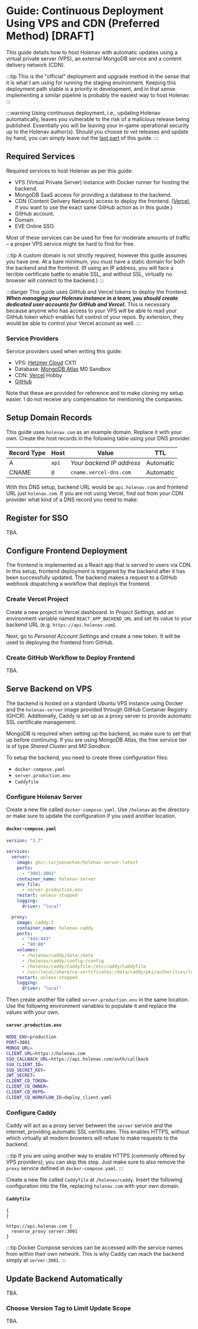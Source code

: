 # Guide: Continuous Deployment Using VPS and CDN (Preferred Method) [DRAFT]

This guide details how to host Holenav with automatic updates using a virtual private server (VPS), an external MongoDB service and a content delivery network (CDN).

:::tip
This is the "official" deployment and upgrade method in the sense that it is what I am using for running the staging environment. Keeping this deployment path stable is a priority in development, and in that sense implementing a similar pipeline is probably the easiest way to host Holenav.
:::

:::warning
Using continuous deployment, i.e., updating Holenav automatically, leaves you vulnerable to the risk of a malicious release being published. Essentially you will be leaving your in-game operational security up to the Holenav author(s). Should you choose to vet releases and update by hand, you can simply leave out the [last part](#update-backend-automatically) of this guide.
:::

## Required Services

Required services to host Holenav as per this guide:

- VPS (Virtual Private Server) instance with Docker runner for hosting the backend.
- MongoDB SaaS access for providing a database to the backend.
- CDN (Content Delivery Network) access to deploy the frontend. ([Vercel](https://vercel.com/), if you want to use the exact same GitHub action as in this guide.)
- GitHub account.
- Domain.
- EVE Online SSO.

Most of these services can be used for free for moderate amounts of traffic – a proper VPS service might be hard to find for free.

:::tip
A custom domain is not strictly required, however this guide assumes you have one. At a bare minimum, you must have a static domain for both the backend and the frontend. (If using an IP address, you will face a terrible certificate battle to enable SSL, and without SSL, virtually no browser will connect to the backend.)
:::

:::danger
This guide uses GitHub and Vercel tokens to deploy the frontend. _**When managing your Holenav instance in a team, you should create dedicated user accounts for GitHub and Vercel.**_ This is necessary because anyone who has access to your VPS will be able to read your GitHub token which enables full control of your repos. By extension, they would be able to control your Vercel account as well.
:::

### Service Providers

Service providers used when writing this guide:

- VPS: [Hetzner Cloud](https://www.hetzner.com/cloud) CX11
- Database: [MongoDB Atlas](https://www.mongodb.com/atlas/database) M0 Sandbox
- CDN: [Vercel](https://vercel.com/) Hobby
- [GitHub](https://github.com/)

Note that these are provided for reference and to make cloning my setup easier. I do not receive any compensation for mentioning the companies.

## Setup Domain Records

This guide uses `holenav.com` as an example domain. Replace it with your own. Create the host records in the following table using your DNS provider.

| Record Type | Host  | Value                     | TTL       |
| ----------- | ----- | ------------------------- | --------- |
| A           | `api` | _Your backend IP address_ | Automatic |
| CNAME       | `@`   | `cname.vercel-dns.com`    | Automatic |

With this DNS setup, backend URL would be `api.holenav.com` and frontend URL just `holenav.com`. If you are not using Vercel, find out from your CDN provider what kind of a DNS record you need to make.

## Register for SSO

TBA.

## Configure Frontend Deployment

The frontend is implemented as a React app that is served to users via CDN. In this setup, frontend deployment is triggered by the backend after it has been successfully updated. The backend makes a request to a GitHub webhook dispatching a workflow that deploys the frontend.

### Create Vercel Project

Create a new project in Vercel dashboard. In _Project Settings_, add an environment variable named `REACT_APP_BACKEND_URL` and set its value to your backend URL (e.g. `https://api.holenav.com`).

Next, go to _Personal Account Settings_ and create a new token. It will be used to deploying the frontend from GitHub.

###  Create GitHub Workflow to Deploy Frontend

TBA.

## Serve Backend on VPS

The backend is hosted on a standard Ubuntu VPS instance using Docker and the `holenav-server` image provided through GitHub Container Registry (GHCR). Additionally, Caddy is set up as a proxy server to provide automatic SSL certificate management.

MongoDB is required when setting up the backend, so make sure to set that up before continuing. If you are using MongoDB Atlas, the free service tier is of type _Shared Cluster_ and _M0 Sandbox_.

To setup the backend, you need to create three configuration files:

- `docker-compose.yaml`
- `server.production.env`
- `Caddyfile`

### Configure Holenav Server

Create a new file called `docker-compose.yaml`. Use `/holenav` as the directory or make sure to update the configuration if you used another location.

#### `docker-compose.yaml`

```yaml
version: "3.7"

services:
  server:
    image: ghcr.io/joonashak/holenav-server:latest
    ports:
      - "3001:3001"
    container_name: holenav-server
    env_file:
      - server.production.env
    restart: unless-stopped
    logging:
      driver: "local"

  proxy:
    image: caddy:2
    container_name: holenav-caddy
    ports:
      - "443:443"
      - "80:80"
    volumes:
      - /holenav/caddy/data:/data
      - /holenav/caddy/config:/config
      - /holenav/caddy/Caddyfile:/etc/caddy/Caddyfile
      - /usr/local/share/ca-certificates:/data/caddy/pki/authorities/local
    restart: unless-stopped
    logging:
      driver: "local"
```

Then create another file called `server.production.env` in the same location. Use the following environment variables to populate it and replace the values with your own.

#### `server.production.env`

```bash
NODE_ENV=production
PORT=3001
MONGO_URL=
CLIENT_URL=https://holenav.com
SSO_CALLBACK_URL=https://api.holenav.com/auth/callback
SSO_CLIENT_ID=
SSO_SECRET_KEY=
JWT_SECRET=
CLIENT_CD_TOKEN=
CLIENT_CD_OWNER=
CLIENT_CD_REPO=
CLIENT_CD_WORKFLOW_ID=deploy_client.yaml
```

### Configure Caddy

Caddy will act as a proxy server between the `server` service and the internet, providing automatic SSL certificates. This enables HTTPS, without which virtually all modern browsers will refuse to make requests to the backend.

:::tip
If you are using another way to enable HTTPS (commonly offered by VPS providers), you can skip this step. Just make sure to also remove the `proxy` service defined in `docker-compose.yaml`.
:::

Create a new file called `Caddyfile` at `/holenav/caddy`. Insert the following configuration into the file, replacing `holenav.com` with your own domain.

#### `Caddyfile`

```
{
}

https://api.holenav.com {
  reverse_proxy server:3001
}
```

:::tip
Docker Compose services can be accessed with the service names from within their own network. This is why Caddy can reach the backend simply at `server:3001`.
:::

## Update Backend Automatically

TBA.

### Choose Version Tag to Limit Update Scope

TBA.
